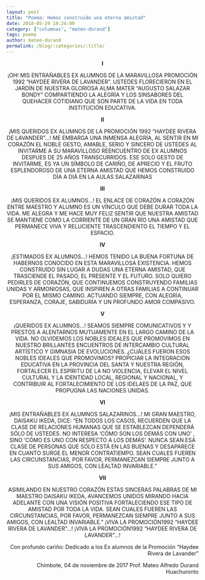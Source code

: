 ```yaml
---
layout: post
title: "Poema: Hemos construido una eterna amistad"
date: 2018-05-29 19:24:00
category: ["columnas", "mateo-durand"]
tags: poema
author: mateo-durand
permalink: /blog/:categories/:title/
---
```


<p align="center"><strong>I</strong></p>
<p align="center">
¡OH!  MIS ENTRAÑABLES EX ALUMNOS  
DE LA MARAVILLOSA PROMOCIÓN  
1992 “HAYDEE RIVERA DE LAVANDER”.  
USTEDES FLORECIERON EN EL JARDÍN  
DE NUESTRA GLORIOSA ALMA MATER  
“AUGUSTO SALAZAR BONDY”  
COMPARTIENDO LA ALEGRÍA  Y LOS SINSABORES  
DEL QUEHACER COTIDIANO  
QUE SON PARTE DE LA VIDA EN TODA INSTITUCIÓN EDUCATIVA.
</p>

<p align="center"><strong>II</strong></p>
<p align="center">
¡MIS QUERIDOS EX ALUMNOS DE LA PROMOCIÓN  
1992 “HAYDEE RIVERA DE LAVANDER”…!  
ME EMBARGA UNA INMENSA ALEGRÍA,  
AL SENTIR EN MI CORAZÓN  
EL NOBLE GESTO,  AMABLE, SERIO Y SINCERO DE USTEDES  
AL INVITARME A SU MARAVILLOSO REENCUENTRO  
DE EX ALUMNOS DESPUES DE  25 AÑOS TRANSCURRIDOS.  
ESE SOLO GESTO DE INVITARME,  
ES YA UN  SÍMBOLO DE CARIÑO, DE APRECIO  
Y EL FRUTO ESPLENDOROSO DE UNA ETERNA AMISTAD  
QUE HEMOS CONSTRUIDO DÍA A DIÁ EN LA AULAS SALAZARINAS  
</p>

<p align="center"><strong>III</strong></p>
<p align="center">
¡MIS QUERIDOS EX ALUMNOS…!  
EL ENLACE DE CORAZÓN A CORAZÓN ENTRE MAESTRO Y ALUMNO  
ES UN VÍNCULO QUE DEBE DURAR TODA LA VIDA.  
ME ALEGRA Y ME HACE MUY FELIZ  
SENTIR QUE NUESTRA AMISTAD  
SE MANTIENE COMO LA CORRIENTE DE UN GRAN RÍO  
UNA AMISTAD QUE PERMANECE VIVA  Y RELUCIENTE  
TRASCENDIENTO EL TIEMPO Y EL ESPACIO.  
</p>

<p align="center"><strong>IV</strong></p>
<p align="center">
¡ESTIMADOS EX ALUMNOS…!  
HEMOS TENIDO LA BUENA FORTUNA DE HABERNOS CONOCIDO  
 EN ESTA MARAVILLOSA EXISTENCIA.  
HEMOS CONSTRUIDO SIN LUGAR A DUDAS  
 UNA ETERNA AMISTAD,  
QUE TRASCIENDE EL PASADO, EL PRESENTE Y EL FUTURO.  
SOLO QUIERO PEDIRLES DE CORAZÓN,  
QUE CONTINUEMOS CONSTRUYENDO FAMILIAS UNIDAS Y ARMONIOSAS,  
QUE INSPIREN A OTRAS FAMILIAS A CONTINUAR POR EL MISMO CAMINO.  
ACTUANDO SIEMPRE, CON ALEGRÍA, ESPERANZA, CORAJE, SABIDURÍA  
Y UN PROFUNDO AMOR COMPASIVO.  
</p>

<p align="center"><strong>V</strong></p>
<p align="center">
¡QUERIDOS EX ALUMNOS…!  
SEAMOS SIEMPRE COMUNICATIVOS Y  
Y PRESTOS A ALENTARNOS MUTUAMENTE  
EN EL LARGO CAMINO DE LA VIDA.  
NO OLVIDEMOS LOS NOBLES IDEALES QUE PROMOVIMOS  
EN NUESTRO BRILLANTES ENCUENTROS DE INTERCAMBIO CULTURAL  
ARTÍSTICO Y GIMNASIA DE EVOLUCIONES.  
¿CUÁLES FUERON ESOS NOBLES IDEALES QUE PROMOVIMOS?  
PROPICIAR LA INTEGRACIÓN EDUCATIVA EN LA PROVINCIA  
DEL SANTA Y NUESTRA REGIÓN,  
FORTALECER EL ESPÍRITU DE LA NO VIOLENCIA,  
ELEVAR EL NIVEL CULTURAL Y LA IDENTIDAD LOCAL, REGIONAL Y NACIONAL,  
Y CONTRIBUIR AL FORTALECIMIENTO  
DE LOS IDELAES DE LA PAZ, QUE PROPUGNA LAS NACIONES UNIDAS.  
</p>

<p align="center"><strong>VI</strong></p>
<p align="center">
¡MIS ENTRAÑABLES EX ALUMNOS SALAZARINOS…!  
MI GRAN MAESTRO, DAISAKU IKEDA, DICE:  
“EN TODOS LOS CASOS, RECUERDEN QUE LA CLASE  
DE RELACIONES HUMANAS QUE SE ESTABLEZCAN  
DEPENDERÁ SÓLO DE USTEDES.  
NO INTERESA ‘CÓMO SON LOS DEMÁS CON UNO’  
, SINO ‘CÓMO ES UNO CON RESPECTO A LOS DEMÁS’.  
NUNCA SEAN ESA CLASE DE PERSONAS QUE SÓLO ESTÁ EN LAS BUENAS  
Y DESAPARECE EN CUANTO SURGE EL MENOR CONTRATIEMPO.  
SEAN CUALES FUEREN LAS CIRCUNSTANCIAS,  
POR FAVOR, PERMANEZCAN SIEMPRE JUNTO A SUS AMIGOS,  
CON LEALTAD INVARIABLE.”
</p>

<p align="center"><strong>VII</strong></p>
<p align="center">
ASIMILANDO EN NUESTRO CORAZÓN  
ESTAS SINCERAS PALABRAS DE MI MAESTRO DAISAKU IKEDA,  
AVANCEMOS UNIDOS  MIRANDO HACIA ADELANTE  
CON UNA VISIÓN POSITIVA  
FORTALECIENDO ESE TIPO DE AMISTAD POR TODA LA VIDA.  
SEAN CUALES FUEREN LAS CIRCUNSTANCIAS,  
POR FAVOR, PERMANEZCAN SIEMPRE JUNTO A SUS AMIGOS,  
CON LEALTAD INVARIABLE.”  
¡VIVA LA PROMOCIÓN1992 “HAYDEE RIVERA DE LAVANDER”…!  
¡VIVA LA PROMOCIÓN1992 “HAYDEE RIVERA DE LAVANDER”…!  
</p>

<p align="right">
Con profundo cariño: Dedicado a los Ex alumnos
de la Promoción “Haydee Rivera de Lavander”
</p>

<p align="right">
Chimbote, 04 de noviembre de 2017  
Prof. Mateo Alfredo Durand Huachuronto
</p>
